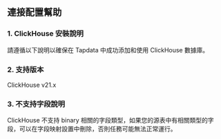 ## **連接配置幫助**

### **1. ClickHouse 安裝說明**

請遵循以下說明以確保在 Tapdata 中成功添加和使用 ClickHouse 數據庫。

### **2. 支持版本**

ClickHouse v21.x

### **3. 不支持字段說明**

ClickHouse 不支持 binary 相關的字段類型，如果您的源表中有相關類型的字段，可以在字段映射設置中刪除，否則任務可能無法正常運行。
